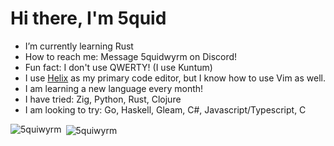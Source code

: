 # Hi there, I'm 5quid 
- I’m currently learning Rust
- How to reach me: Message 5quidwyrm on Discord!
- Fun fact: I don't use QWERTY! (I use Kuntum)
- I use [Helix](https://github.com/https://github.com/helix-editor/helix) as my primary code editor, but I know how to use Vim as well.
- I am learning a new language every month!
- I have tried: Zig, Python, Rust, Clojure
- I am looking to try: Go, Haskell, Gleam, C#, Javascript/Typescript, C

<p><img align="left" src="https://github-readme-stats.vercel.app/api/top-langs?username=5quiwyrm&show_icons=true&locale=en&layout=compact&theme=github_dark" alt="5quiwyrm" /></p>
<p>&nbsp;<img align="center" src="https://github-readme-stats.vercel.app/api?username=5quiwyrm&show_icons=true&locale=en&theme=github_dark" alt="5quiwyrm" /></p>

<!--
**5quiwyrm/5quiwyrm** is a ✨ _special_ ✨ repository because its `README.md` (this file) appears on your GitHub profile.

Here are some ideas to get you started:

- 👯 I’m looking to collaborate on ...
- 🤔 I’m looking for help with ...
- 💬 Ask me about ...
-->
